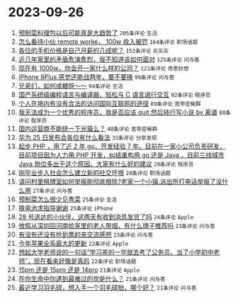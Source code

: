 # 2023-09-26

1. [预制菜料理包以后可能真是大趋势了](https://www.v2ex.com/t/977158) `205条评论` `生活`
1. [怎么看待小伙 remote worke， 100w 收入被罚](https://www.v2ex.com/t/977147) `164条评论` `职场话题`
1. [各位的手机价格是自己月薪的几成呢？](https://www.v2ex.com/t/977160) `152条评论` `买买买`
1. [近几年家里的矛盾愈演愈烈，我不知道该如何面对](https://www.v2ex.com/t/977299) `125条评论` `问与答`
1. [现在有 1000w，你会开一家什么样的公司？](https://www.v2ex.com/t/977170) `121条评论` `奇思妙想`
1. [iPhone 8Plus 感觉还能战两年，要不要换](https://www.v2ex.com/t/977133) `99条评论` `问与答`
1. [兄弟们，如何戒糖呀～～](https://www.v2ex.com/t/977179) `94条评论` `生活`
1. [国产系统级编程语言与编译器，轻松与 C 语言进行交互](https://www.v2ex.com/t/977144) `92条评论` `程序员`
1. [个人在境内有没有合法的访问国际互联网的途径](https://www.v2ex.com/t/977199) `89条评论` `宽带症候群`
1. [我无法成为一个优秀的程序员，我是否应该 quit 然后转行写小说 by 离谱](https://www.v2ex.com/t/977166) `88条评论` `程序员`
1. [国内运营商不能统一下光猫么？](https://www.v2ex.com/t/977137) `40条评论` `宽带症候群`
1. [华为 25 日发布会各位有什么看法](https://www.v2ex.com/t/977162) `33条评论` `分享发现`
1. [起步 PHP ，用了近 2 年 go，开发经验 7 年。目前在一家小公司负责研发，目前项目因为人力用 PHP 开发，纠结重构用 go 还是 Java ，目前三线城市 Java 岗位多出于这个原因，大家有什么好的建议](https://www.v2ex.com/t/977219) `29条评论` `程序员`
1. [刚毕业步入社会怎么建立新的社交环境](https://www.v2ex.com/t/977140) `28条评论` `职场话题`
1. [请问村里棋牌室如何举报能彻底根除?老家一个小镇.派出所打电话举报了没什么用](https://www.v2ex.com/t/977232) `27条评论` `问与答`
1. [预制菜怎么很少见粤菜](https://www.v2ex.com/t/977321) `25条评论` `生活`
1. [换电池求指导谢谢](https://www.v2ex.com/t/977136) `25条评论` `iPhone`
1. [28 号送达的小伙伴，这两天有收到消息发货了吗](https://www.v2ex.com/t/977289) `24条评论` `Apple`
1. [放假从深圳回河南给家里的老人带烟，有什么牌子推荐吗](https://www.v2ex.com/t/977343) `23条评论` `问与答`
1. [有没有还没有抢到票的来交流感想](https://www.v2ex.com/t/977153) `23条评论` `问与答`
1. [今年苹果全系最大的更新](https://www.v2ex.com/t/977292) `22条评论` `Apple`
1. [想起大学老师说的一句话“学习差的一毕就去考了公务员、当了小学初中老师”，现在看来好像是真的](https://www.v2ex.com/t/977209) `22条评论` `职场话题`
1. [15pm 还是 15pro 还是 14pro](https://www.v2ex.com/t/977332) `21条评论` `Apple`
1. [在你生命中你遇到最难过的坎是什么？](https://www.v2ex.com/t/977251) `21条评论` `问与答`
1. [最近学习羽毛球，想入手一个羽毛球拍，哪个好？](https://www.v2ex.com/t/977191) `21条评论` `问与答`

